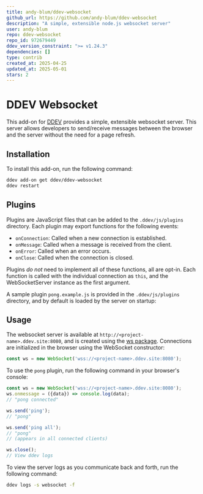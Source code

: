 ```yaml
---
title: andy-blum/ddev-websocket
github_url: https://github.com/andy-blum/ddev-websocket
description: "A simple, extensible node.js websocket server"
user: andy-blum
repo: ddev-websocket
repo_id: 972679449
ddev_version_constraint: ">= v1.24.3"
dependencies: []
type: contrib
created_at: 2025-04-25
updated_at: 2025-05-01
stars: 2
---
```


# DDEV Websocket

This add-on for [DDEV](https://ddev.readthedocs.io) provides a simple, extensible websocket server. This server allows developers to send/receive messages between the browser and the server without the need for a page refresh.

## Installation

To install this add-on, run the following command:

```bash
ddev add-on get ddev/ddev-websocket
ddev restart
```

## Plugins

Plugins are JavaScript files that can be added to the `.ddev/js/plugins` directory. Each plugin may export functions for the following events:

- `onConnection`: Called when a new connection is established.
- `onMessage`: Called when a message is received from the client.
- `onError`: Called when an error occurs.
- `onClose`: Called when the connection is closed.

Plugins _do not_ need to implement all of these functions, all are opt-in. Each function is called with the individual connection as `this`, and the WebSocketServer instance as the first argument.

A sample plugin `pong.example.js` is provided in the `.ddev/js/plugins` directory, and by default is loaded by the server on startup:

## Usage

The websocket server is available at `http://<project-name>.ddev.site:8080`, and is created using the [ws package](https://github.com/websockets/ws). Connections are initialized in the browser using the WebSocket constructor:

```javascript
const ws = new WebSocket('wss://<project-name>.ddev.site:8080');
```

To use the `pong` plugin, run the following command in your browser's console:

```js
const ws = new WebSocket('wss://<project-name>.ddev.site:8080');
ws.onmessage = ({data}) => console.log(data);
// "pong connected"

ws.send('ping');
// "pong"

ws.send('ping all');
// "pong"
// (appears in all connected clients)

ws.close();
// View ddev logs
```

To view the server logs as you communicate back and forth, run the following command:

```bash
ddev logs -s websocket -f
```
